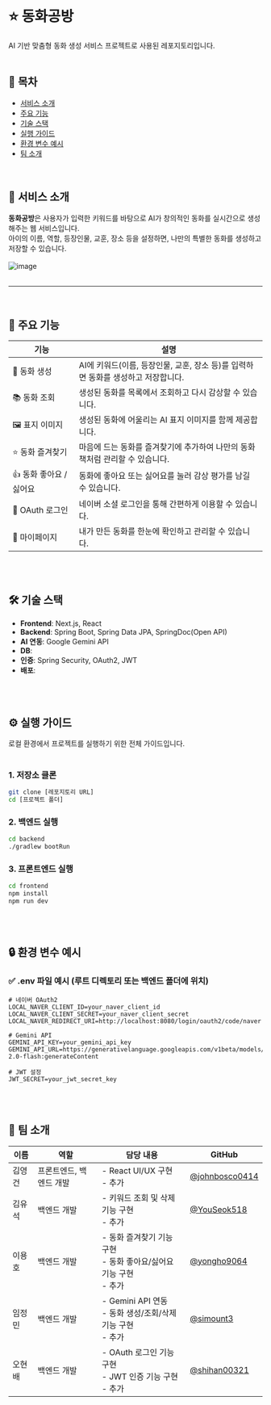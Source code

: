 # ⭐ 동화공방
AI 기반 맞춤형 동화 생성 서비스 프로젝트로 사용된 레포지토리입니다.
<br><br>

## 📑 목차

- [서비스 소개](#-서비스-소개)
- [주요 기능](#-주요-기능)
- [기술 스택](#️-기술-스택)
- [실행 가이드](#️-실행-가이드)
- [환경 변수 예시](#-환경-변수-예시)
- [팀 소개](#-팀-소개)

<br>

## 📖 서비스 소개
**동화공방**은 사용자가 입력한 키워드를 바탕으로 AI가 창의적인 동화를 실시간으로 생성해주는 웹 서비스입니다.  
아이의 이름, 역할, 등장인물, 교훈, 장소 등을 설정하면, 나만의 특별한 동화를 생성하고 저장할 수 있습니다.
<br><br>
![image](https://i.postimg.cc/jjv8ZPzC/Chat-GPT-Image-2025-7-28-04-07-03.png)
<br><br>

---
<br>

## 🚀 주요 기능

| 기능 | 설명 |
|------|------|
| 🎨 동화 생성 | AI에 키워드(이름, 등장인물, 교훈, 장소 등)를 입력하면 동화를 생성하고 저장합니다. |
| 📚 동화 조회 | 생성된 동화를 목록에서 조회하고 다시 감상할 수 있습니다. |
| 🖼️ 표지 이미지 | 생성된 동화에 어울리는 AI 표지 이미지를 함께 제공합니다. |
| ⭐ 동화 즐겨찾기 | 마음에 드는 동화를 즐겨찾기에 추가하여 나만의 동화책처럼 관리할 수 있습니다. |
| 👍 동화 좋아요 / 싫어요 | 동화에 좋아요 또는 싫어요를 눌러 감상 평가를 남길 수 있습니다. |
| 👤 OAuth 로그인 | 네이버 소셜 로그인을 통해 간편하게 이용할 수 있습니다. |
| 💾 마이페이지 | 내가 만든 동화를 한눈에 확인하고 관리할 수 있습니다. |

<br><br>

## 🛠️ 기술 스택

- **Frontend**: Next.js, React
- **Backend**: Spring Boot, Spring Data JPA, SpringDoc(Open API)
- **AI 연동**: Google Gemini API
- **DB**:
- **인증**: Spring Security, OAuth2, JWT
- **배포**:

<br><br>
## ⚙️ 실행 가이드
로컬 환경에서 프로젝트를 실행하기 위한 전체 가이드입니다.
<br><br>

### 1. 저장소 클론
```bash
git clone [레포지토리 URL]
cd [프로젝트 폴더]
```
### 2. 백엔드 실행
```bash
cd backend
./gradlew bootRun
```

### 3. 프론트엔드 실행
```bash
cd frontend
npm install
npm run dev
```

<br><br>

## 🔒 환경 변수 예시


### ✅ .env 파일 예시 (루트 디렉토리 또는 백엔드 폴더에 위치)

```env
# 네이버 OAuth2
LOCAL_NAVER_CLIENT_ID=your_naver_client_id
LOCAL_NAVER_CLIENT_SECRET=your_naver_client_secret
LOCAL_NAVER_REDIRECT_URI=http://localhost:8080/login/oauth2/code/naver

# Gemini API
GEMINI_API_KEY=your_gemini_api_key
GEMINI_API_URL=https://generativelanguage.googleapis.com/v1beta/models/gemini-2.0-flash:generateContent

# JWT 설정
JWT_SECRET=your_jwt_secret_key
```
<br><br>


## 📌 팀 소개

| 이름 | 역할 | 담당 내용 | GitHub |
|------|------|------------|--------|
| 김영건 | 프론트엔드, 백엔드 개발 | - React UI/UX 구현<br>- 추가 | [@johnbosco0414](https://github.com/johnbosco0414) |
| 김유석 | 백엔드 개발 | - 키워드 조회 및 삭제 기능 구현<br>- 추가  | [@YouSeok518](https://github.com/YouSeok518) |
| 이용호 | 백엔드 개발 | - 동화 즐겨찾기 기능 구현<br>- 동화 좋아요/싫어요 기능 구현<br>- 추가 | [@yongho9064](https://github.com/yongho9064 ) |
| 임정민 | 백엔드 개발 | - Gemini API 연동<br>- 동화 생성/조회/삭제 기능 구현<br>- 추가 | [@simount3](https://github.com/simount3) |
| 오현배 | 백엔드 개발 | - OAuth 로그인 기능 구현<br>- JWT 인증 기능 구현<br>- 추가 | [@shihan00321](https://github.com/shihan00321) |